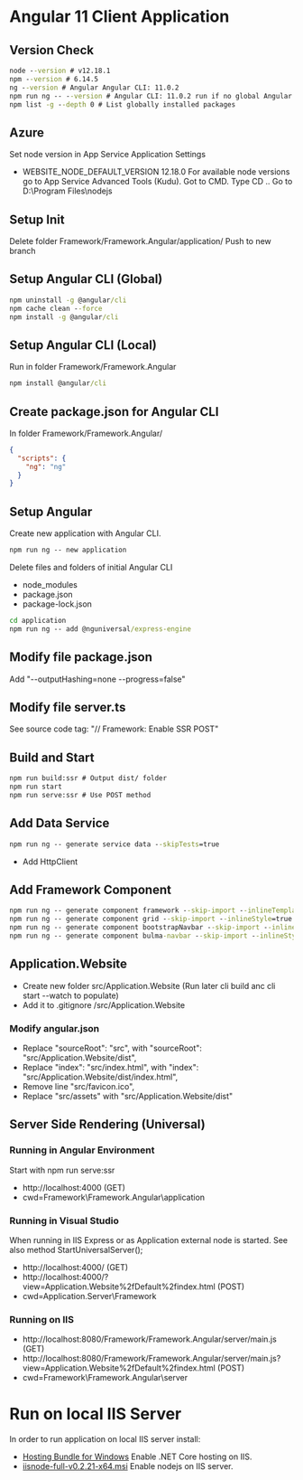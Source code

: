 # Angular 11 Client Application

## Version Check
```cmd
node --version # v12.18.1
npm --version # 6.14.5
ng --version # Angular Angular CLI: 11.0.2
npm run ng -- --version # Angular CLI: 11.0.2 run if no global Angular is installed. Run in folder Framework/Framework.Angular/application/
npm list -g --depth 0 # List globally installed packages
```

## Azure
Set node version in App Service Application Settings
* WEBSITE_NODE_DEFAULT_VERSION 12.18.0
For available node versions go to App Service Advanced Tools (Kudu). Got to CMD. Type CD .. Go to D:\Program Files\nodejs

## Setup Init
Delete folder Framework/Framework.Angular/application/
Push to new branch

## Setup Angular CLI (Global)
```cmd
npm uninstall -g @angular/cli
npm cache clean --force
npm install -g @angular/cli
```

## Setup Angular CLI (Local)
Run in folder Framework/Framework.Angular
```cmd
npm install @angular/cli
```

## Create package.json for Angular CLI
In folder Framework/Framework.Angular/
```json
{
  "scripts": {
	"ng": "ng"
  }
}
```

## Setup Angular
Create new application with Angular CLI.
```cmd
npm run ng -- new application
```

Delete files and folders of initial Angular CLI
* node_modules
* package.json
* package-lock.json

```cmd
cd application
npm run ng -- add @nguniversal/express-engine
```

## Modify file package.json
Add "--outputHashing=none --progress=false"

## Modify file server.ts
See source code tag: "// Framework: Enable SSR POST"

## Build and Start
```cmd
npm run build:ssr # Output dist/ folder
npm run start
npm run serve:ssr # Use POST method
```

## Add Data Service
```cmd
npm run ng -- generate service data --skipTests=true
```

* Add HttpClient

## Add Framework Component
```cmd
npm run ng -- generate component framework --skip-import --inlineTemplate=true --inlineStyle=true --skipTests=true
npm run ng -- generate component grid --skip-import --inlineStyle=true --skipTests=true
npm run ng -- generate component bootstrapNavbar --skip-import --inlineStyle=true --skipTests=true
npm run ng -- generate component bulma-navbar --skip-import --inlineStyle=true --skipTests=true
```

## Application.Website
* Create new folder src/Application.Website (Run later cli build anc cli start --watch to populate)
* Add it to .gitignore /src/Application.Website
### Modify angular.json
* Replace "sourceRoot": "src", with "sourceRoot": "src/Application.Website/dist",
* Replace "index": "src/index.html", with "index": "src/Application.Website/dist/index.html",
* Remove line "src/favicon.ico",
* Replace "src/assets" with "src/Application.Website/dist"

## Server Side Rendering (Universal)
### Running in Angular Environment
Start with npm run serve:ssr
* http://localhost:4000 (GET)
* cwd=Framework\Framework.Angular\application
### Running in Visual Studio
When running in IIS Express or as Application external node is started. See also method StartUniversalServer();
* http://localhost:4000/ (GET)
* http://localhost:4000/?view=Application.Website%2fDefault%2findex.html (POST)
* cwd=Application.Server\Framework
### Running on IIS
* http://localhost:8080/Framework/Framework.Angular/server/main.js (GET)
* http://localhost:8080/Framework/Framework.Angular/server/main.js?view=Application.Website%2fDefault%2findex.html (POST)
* cwd=Framework\Framework.Angular\server

# Run on local IIS Server
In order to run application on local IIS server install:
* [Hosting Bundle for Windows](https://dotnet.microsoft.com/download/thank-you/dotnet-runtime-3.0.0-windows-hosting-bundle-installer) Enable .NET Core hosting on IIS.
* [iisnode-full-v0.2.21-x64.msi](https://github.com/azure/iisnode) Enable nodejs on IIS server.

